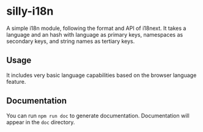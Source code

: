 # silly-i18n

A simple i18n module, following the format and API of i18next. It takes a language and an hash with language as primary keys, namespaces as secondary keys, and string names as tertiary keys.


## Usage

It includes very basic language capabilities based on the browser language feature.

## Documentation

You can run `npm run doc` to generate documentation. Documentation will appear in the `doc` directory.